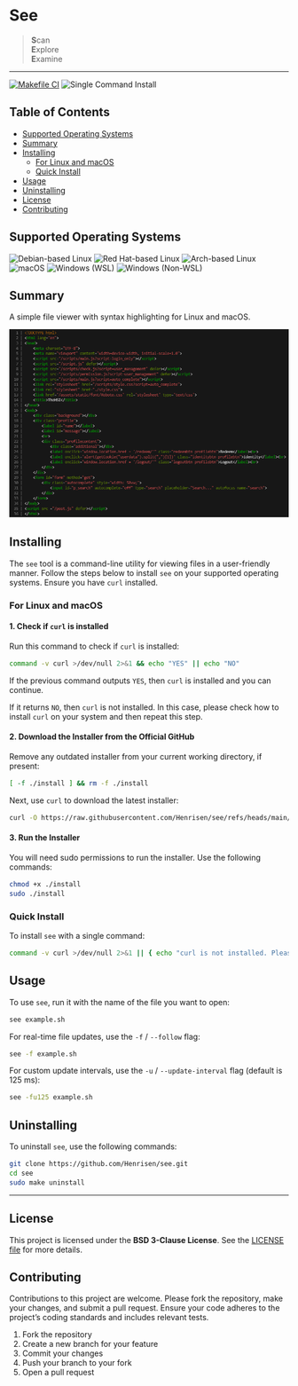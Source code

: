 # See

> **S**can  
> **E**xplore  
> **E**xamine  

---

[![Makefile CI](https://github.com/Henrisen/see/actions/workflows/makefile.yml/badge.svg)](https://github.com/Henrisen/see/actions/workflows/makefile.yml)
![Single Command Install](https://img.shields.io/badge/Installation-Single_Command_Install-yellow)

## Table of Contents
- [Supported Operating Systems](#supported-operating-systems)
- [Summary](#summary)
- [Installing](#installing)
  - [For Linux and macOS](#for-linux-and-macos)
  - [Quick Install](#quick-install)
- [Usage](#usage)
- [Uninstalling](#uninstalling)
- [License](#license)
- [Contributing](#contributing)

## Supported Operating Systems

![Debian-based Linux](https://img.shields.io/badge/Linux-Supported-green)
![Red Hat-based Linux](https://img.shields.io/badge/Linux-Supported-green)
![Arch-based Linux](https://img.shields.io/badge/Linux-Supported-green)
![macOS](https://img.shields.io/badge/macOS-Supported-green)
![Windows (WSL)](https://img.shields.io/badge/Windows-WSL%20Supported-green)
![Windows (Non-WSL)](https://img.shields.io/badge/Windows-Non--WSL%20Not%20Supported-red)

## Summary

A simple file viewer with syntax highlighting for Linux and macOS.

![Screenshot of see](https://github.com/Henrisen/see/blob/main/.github/resources/1.png?raw=true)

## Installing

The `see` tool is a command-line utility for viewing files in a user-friendly manner. Follow the steps below to install `see` on your supported operating systems. Ensure you have `curl` installed.

### For Linux and macOS

#### 1. Check if `curl` is installed

Run this command to check if `curl` is installed:

```bash
command -v curl >/dev/null 2>&1 && echo "YES" || echo "NO"
```

If the previous command outputs `YES`, then `curl` is installed and you can continue.

If it returns `NO`, then `curl` is not installed. In this case, please check how to install `curl` on your system and then repeat this step.

#### 2. Download the Installer from the Official GitHub

Remove any outdated installer from your current working directory, if present:

```bash
[ -f ./install ] && rm -f ./install
```

Next, use `curl` to download the latest installer:

```bash
curl -O https://raw.githubusercontent.com/Henrisen/see/refs/heads/main/install
```

#### 3. Run the Installer

You will need sudo permissions to run the installer. Use the following commands:

```bash
chmod +x ./install
sudo ./install
```

### Quick Install

To install `see` with a single command:

```bash
command -v curl >/dev/null 2>&1 || { echo "curl is not installed. Please install curl and try again."; exit 1; } && rm -f ./install && curl -s -O https://raw.githubusercontent.com/Henrisen/see/refs/heads/main/install && chmod +x ./install && sudo ./install
```

## Usage

To use `see`, run it with the name of the file you want to open:

```bash
see example.sh
```

For real-time file updates, use the `-f` / `--follow` flag:

```bash
see -f example.sh
```

For custom update intervals, use the `-u` / `--update-interval` flag (default is 125 ms):

```bash
see -fu125 example.sh
```

## Uninstalling

To uninstall `see`, use the following commands:

```bash
git clone https://github.com/Henrisen/see.git
cd see
sudo make uninstall
```

---

## License

This project is licensed under the **BSD 3-Clause License**. See the [LICENSE file](LICENSE) for more details.

## Contributing

Contributions to this project are welcome. Please fork the repository, make your changes, and submit a pull request. Ensure your code adheres to the project’s coding standards and includes relevant tests.

1. Fork the repository
2. Create a new branch for your feature
3. Commit your changes
4. Push your branch to your fork
5. Open a pull request
